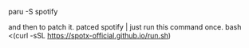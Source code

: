 paru -S spotify 

and then to patch it. patced spotify | just run this command once. 
  bash <(curl -sSL https://spotx-official.github.io/run.sh)